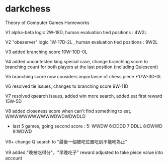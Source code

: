 # darkchess
Theory of Computer Games Homeworks

V1 alpha-beta logic 2W-18D, human evaluation tied positions : 4W2L 

V2 "obeserver" logic 1W-17D-2L , human evaluation tied positions : 9W2L 

V3 added branching score 10W-10D-0L

V4 added uncontested king special case, change branching score to branching count for both players at the last position (including Quiescent)

V5 branching score now considers importance of chess piece *17W-3D-0L

V6 resolved tie issues, changes to branching score 9W-11D

V7 resolved qsearch issues, added win more search, added eat first reward 15W-5D

V8 added closeness score when can't find something to eat, WWWWWWWWWWWDWDWDWDLD
- last 5 games, going second score : 5: WWDW 6:DDDD 7:DDLL 8:DWWD 9:WDWD

V8+ change Q search to "最後一個被吃位置吃到不能吃為止"

V9 added "晚被吃得分"，"早晚吃子" reward adjusted to take piece value into account
